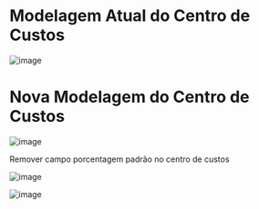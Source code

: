 # Modelagem Atual do Centro de Custos

![image](https://user-images.githubusercontent.com/80394522/174605425-2bd7b260-d9c2-4a87-a259-ca2543f67291.png)


# Nova Modelagem do Centro de Custos


![image](https://user-images.githubusercontent.com/80394522/174665185-202fc456-d6ad-4899-85fa-c9e5c8c0a6e9.png)



Remover campo porcentagem padrão no centro de custos

![image](https://user-images.githubusercontent.com/80394522/174673749-689b26fb-30b0-4a4b-8f93-57fd1e132870.png)


![image](https://user-images.githubusercontent.com/80394522/174673562-1deb698d-53e3-426a-b07b-0270d9442fb2.png)

